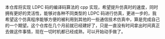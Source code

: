 本仓库将实现 LDPC 码的编译码算法的 cpp 实现，希望提升仿真时的速度，同时拥有更好的灵活性，能够对各种不同类型的 LDPC 码进行仿真，更进一步的，我希望这个仿真程序能够方便的被利用到其他的一些通信技术仿真中，算是完成自己的一个期望。这个仓库在几个月前就已经建好了，只是一直没有时间拿出时间真正去做这件事情，现在一切时机都已经成熟，可以开始动手做了。
